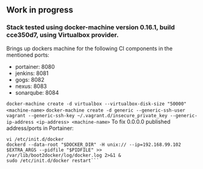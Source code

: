 ## Work in progress
### Stack tested using docker-machine version 0.16.1, build cce350d7, using Virtualbox provider.

Brings up dockers machine for the following CI components in the mentioned ports: 
* portainer: 8080
* jenkins: 8081
* gogs: 8082
* nexus: 8083
* sonarqube: 8084

```docker-machine create -d virtualbox --virtualbox-disk-size "50000" <machine-name>```
```docker-machine create -d generic --generic-ssh-user vagrant --generic-ssh-key ~/.vagrant.d/insecure_private_key --generic-ip-address <ip-address> <machine-name>```
To fix 0.0.0.0 published address/ports in Portainer:
```docker-machine ssh <machine-name>
vi /etc/init.d/docker
dockerd --data-root "$DOCKER_DIR" -H unix:// --ip=192.168.99.102 $EXTRA_ARGS --pidfile "$PIDFILE" >> /var/lib/boot2docker/log/docker.log 2>&1 &
sudo /etc/init.d/docker restart```
